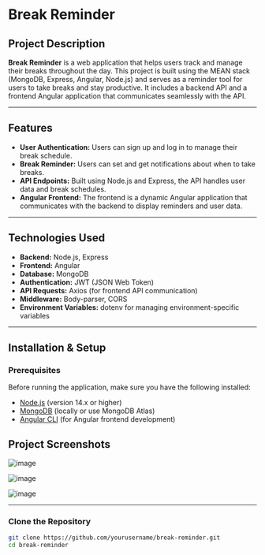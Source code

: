 # Break Reminder

## Project Description

**Break Reminder** is a web application that helps users track and manage their breaks throughout the day. This project is built using the MEAN stack (MongoDB, Express, Angular, Node.js) and serves as a reminder tool for users to take breaks and stay productive. It includes a backend API and a frontend Angular application that communicates seamlessly with the API.

---

## Features

- **User Authentication:** Users can sign up and log in to manage their break schedule.
- **Break Reminder:** Users can set and get notifications about when to take breaks.
- **API Endpoints:** Built using Node.js and Express, the API handles user data and break schedules.
- **Angular Frontend:** The frontend is a dynamic Angular application that communicates with the backend to display reminders and user data.

---

## Technologies Used

- **Backend:** Node.js, Express
- **Frontend:** Angular
- **Database:** MongoDB
- **Authentication:** JWT (JSON Web Token)
- **API Requests:** Axios (for frontend API communication)
- **Middleware:** Body-parser, CORS
- **Environment Variables:** dotenv for managing environment-specific variables

---

## Installation & Setup

### Prerequisites

Before running the application, make sure you have the following installed:

- [Node.js](https://nodejs.org/) (version 14.x or higher)
- [MongoDB](https://www.mongodb.com/) (locally or use MongoDB Atlas)
- [Angular CLI](https://angular.io/cli) (for Angular frontend development)

 ## Project Screenshots
![image](https://github.com/user-attachments/assets/d430e425-c3ba-4a8c-b7a9-67608c660649)

![image](https://github.com/user-attachments/assets/e41d4bb7-4d38-418e-a570-0f5d8e7ef1df)

![image](https://github.com/user-attachments/assets/d3c064d7-c271-4db6-b21f-781782a4f2e0)



---



###  Clone the Repository

```bash
git clone https://github.com/yourusername/break-reminder.git
cd break-reminder
